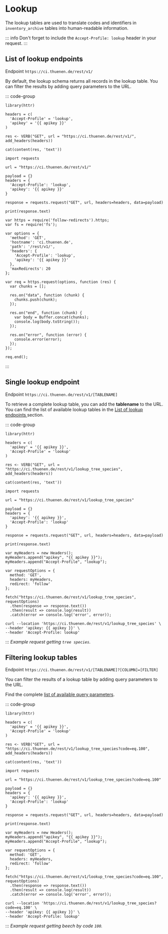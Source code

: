 <script setup>
  const apikey = 'eyJhbGciOiJIUzI1NiIsInR5cCI6IkpXVCJ9.ewogICJyb2xlIjogImFub24iLAogICJpc3MiOiAiVEZNIiwKICAiaWF0IjogMTczOTkxOTYwMCwKICAiZXhwIjogMTg5NzY4NjAwMAp9.L28Sk6wzRLoUh1wLz_TjeY_rtUp3UX3-6UttadUEoC0';
</script>

# Lookup 

The lookup tables are used to translate codes and identifiers in `inventory_archive` tables into human-readable information.

::: info
Don't forget to include the `Accept-Profile: lookup` header in your request.
:::

## List of lookup endpoints

Endpoint `https://ci.thuenen.de/rest/v1/`

By default, the lookup schema returns all records in the lookup table. You can filter the results by adding query parameters to the URL.

::: code-group

```R-vue
library(httr)

headers = c( 
  'Accept-Profile' = 'lookup',
  'apikey' = '{{ apikey }}'
)

res <- VERB("GET", url = "https://ci.thuenen.de/rest/v1/", add_headers(headers))

cat(content(res, 'text'))
```

```Python-vue
import requests

url = "https://ci.thuenen.de/rest/v1/"

payload = {}
headers = {
  'Accept-Profile': 'lookup',
  'apikey': '{{ apikey }}'
}

response = requests.request("GET", url, headers=headers, data=payload)

print(response.text)
```

```JavaScript-vue
var https = require('follow-redirects').https;
var fs = require('fs');

var options = {
  'method': 'GET',
  'hostname': 'ci.thuenen.de',
  'path': '/rest/v1/',
  'headers': {
    'Accept-Profile': 'lookup',
    'apikey': '{{ apikey }}'
  },
  'maxRedirects': 20
};

var req = https.request(options, function (res) {
  var chunks = [];

  res.on("data", function (chunk) {
    chunks.push(chunk);
  });

  res.on("end", function (chunk) {
    var body = Buffer.concat(chunks);
    console.log(body.toString());
  });

  res.on("error", function (error) {
    console.error(error);
  });
});

req.end();
```

:::


## Single lookup endpoint

Endpoint `https://ci.thuenen.de/rest/v1/[TABLENAME]`

To retrieve a complete lookup table, you can add the **tablename** to the URL. You can find the list of available lookup tables in the [List of lookup endpoints
](#list-of-lookup-endpoints) section.

::: code-group

```R-vue
library(httr)

headers = c(
  'apikey' = '{{ apikey }}',
  'Accept-Profile' = 'lookup'
)

res <- VERB("GET", url = "https://ci.thuenen.de/rest/v1/lookup_tree_species", add_headers(headers))

cat(content(res, 'text'))
```

```Python-vue
import requests

url = "https://ci.thuenen.de/rest/v1/lookup_tree_species"

payload = {}
headers = {
  'apikey': '{{ apikey }}',
  'Accept-Profile': 'lookup'
}

response = requests.request("GET", url, headers=headers, data=payload)

print(response.text)
```

```JavaScript-vue
var myHeaders = new Headers();
myHeaders.append("apikey", "{{ apikey }}");
myHeaders.append("Accept-Profile", "lookup");

var requestOptions = {
  method: 'GET',
  headers: myHeaders,
  redirect: 'follow'
};

fetch("https://ci.thuenen.de/rest/v1/lookup_tree_species", requestOptions)
  .then(response => response.text())
  .then(result => console.log(result))
  .catch(error => console.log('error', error));
```

```cURL-vue
curl --location 'https://ci.thuenen.de/rest/v1/lookup_tree_species' \
--header 'apikey: {{ apikey }}' \
--header 'Accept-Profile: lookup'
```

:::
*Example request getting `tree species`.*


## Filtering lookup tables

Endpoint `https://ci.thuenen.de/rest/v1/[TABLENAME]?[COLUMN]=[FILTER]`

You can filter the results of a lookup table by adding query parameters to the URL.

Find the complete [list of available query parameters](https://docs.postgrest.org/en/v12/references/api/tables_views.html).

::: code-group

```R-vue
library(httr)

headers = c(
  'apikey' = '{{ apikey }}',
  'Accept-Profile' = 'lookup'
)

res <- VERB("GET", url = "https://ci.thuenen.de/rest/v1/lookup_tree_species?code=eq.100", add_headers(headers))

cat(content(res, 'text'))
```

```Python-vue
import requests

url = "https://ci.thuenen.de/rest/v1/lookup_tree_species?code=eq.100"

payload = {}
headers = {
  'apikey': '{{ apikey }}',
  'Accept-Profile': 'lookup'
}

response = requests.request("GET", url, headers=headers, data=payload)

print(response.text)

```

```JavaScript-vue
var myHeaders = new Headers();
myHeaders.append("apikey", "{{ apikey }}");
myHeaders.append("Accept-Profile", "lookup");

var requestOptions = {
  method: 'GET',
  headers: myHeaders,
  redirect: 'follow'
};

fetch("https://ci.thuenen.de/rest/v1/lookup_tree_species?code=eq.100", requestOptions)
  .then(response => response.text())
  .then(result => console.log(result))
  .catch(error => console.log('error', error));
```

```cURL-vue
curl --location 'https://ci.thuenen.de/rest/v1/lookup_tree_species?code=eq.100' \
--header 'apikey: {{ apikey }}' \
--header 'Accept-Profile: lookup'
```

:::
*Example request getting beech by code `100`.*